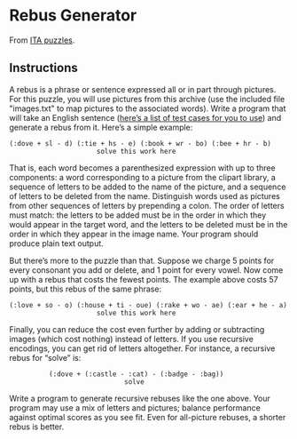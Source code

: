 Rebus Generator
===============

From [ITA puzzles](http://goo.gl/F0z1W).


Instructions
------------

A rebus is a phrase or sentence expressed all or in part through
pictures. For this puzzle, you will use pictures from this archive (use
the included file "images.txt" to map pictures to the associated words).
Write a program that will take an English sentence ([here’s a list of
test cases for you to
use](http://www.itasoftware.com/images/careers/Rebus%20Icons/Rebus%20Test%20Cases.txt))
and generate a rebus from it. Here’s a simple example:


    (:dove + sl - d) (:tie + hs - e) (:book + wr - bo) (:bee + hr - b)
                          solve this work here


That is, each word becomes a parenthesized expression with up to three
components: a word corresponding to a picture from the clipart library,
a sequence of letters to be added to the name of the picture, and a
sequence of letters to be deleted from the name. Distinguish words used
as pictures from other sequences of letters by prepending a colon. The
order of letters must match: the letters to be added must be in the
order in which they would appear in the target word, and the letters to
be deleted must be in the order in which they appear in the image name.
Your program should produce plain text output.

But there’s more to the puzzle than that. Suppose we charge 5 points for
every consonant you add or delete, and 1 point for every vowel. Now come
up with a rebus that costs the fewest points. The example above costs 57
points, but this rebus of the same phrase: 


    (:love + so - o) (:house + ti - oue) (:rake + wo - ae) (:ear + he - a)
                          solve this work here


Finally, you can reduce the cost even further by adding or subtracting
images (which cost nothing) instead of letters. If you use recursive
encodings, you can get rid of letters altogether. For instance, a
recursive rebus for “solve” is:


              (:dove + (:castle - :cat) - (:badge - :bag))
                                 solve


Write a program to generate recursive rebuses like the one above. Your
program may use a mix of letters and pictures; balance performance
against optimal scores as you see fit. Even for all-picture rebuses, a
shorter rebus is better.
